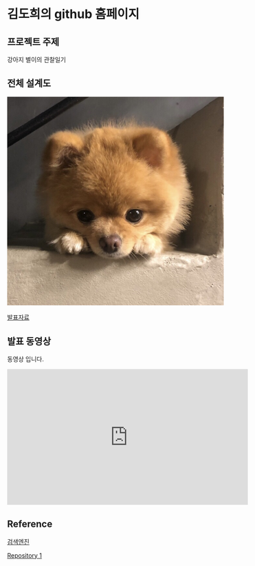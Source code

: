 # 김도희의 github 홈페이지

## 프로젝트 주제

강아지 별이의 관찰일기

## 전체 설계도

<img src="star1.jpg"/><br> 


[발표자료](/number2.pdf)<br>

## 발표 동영상
동영상 입니다.

<iframe width="560" height="315" src="https://www.youtube.com/embed/5nS14WAdVU0" frameborder="0" allow="accelerometer; autoplay; clipboard-write; encrypted-media; gyroscope; picture-in-picture" allowfullscreen></iframe>

## Reference

[검색엔진](https://naver.com)

[Repository 1](https://Dohui1226.github.io/test) 
